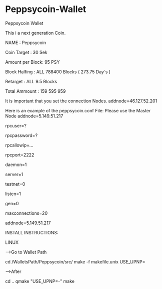 # Peppsycoin-Wallet
Peppsycoin Wallet

This i a next generation Coin.

NAME            : Peppsycoin

Coin Target     : 30 Sek

Amount per Block: 95  PSY

Block Halfing   : ALL 788400 Blocks  ( 273.75 Day`s ) 

Retarget        : ALL 9.5 Blocks

Total Ammount   : 159 595 959


It is important that you set the connection Nodes.
addnode=46.127.52.201 

Here is an example of the peppsycoin.conf File: Please use the Master Node addnode=5.149.51.217 


rpcuser=?     

rpcpassword=?  

rpcallowip=*.*.*.*             

rpcport=2222   

daemon=1

server=1

testnet=0  

listen=1

gen=0

maxconnections=20     

addnode=5.149.51.217                            


INSTALL INSTRUCTIONS:

LINUX

-->Go to Wallet Path

cd /WalletsPath/Peppsycoin/src/
make -f  makefile.unix USE_UPNP=

-->After

cd ..
qmake "USE_UPNP=-"
make





